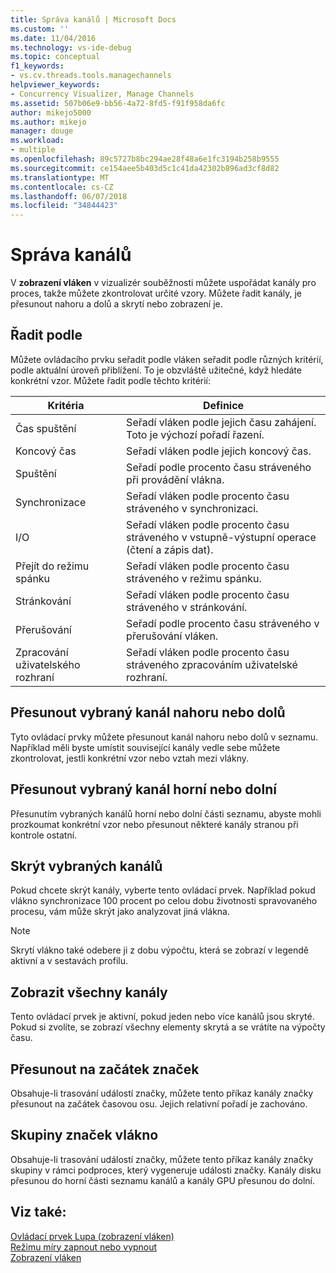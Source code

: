 ```yaml
---
title: Správa kanálů | Microsoft Docs
ms.custom: ''
ms.date: 11/04/2016
ms.technology: vs-ide-debug
ms.topic: conceptual
f1_keywords:
- vs.cv.threads.tools.managechannels
helpviewer_keywords:
- Concurrency Visualizer, Manage Channels
ms.assetid: 507b06e9-bb56-4a72-8fd5-f91f958da6fc
author: mikejo5000
ms.author: mikejo
manager: douge
ms.workload:
- multiple
ms.openlocfilehash: 89c5727b8bc294ae28f48a6e1fc3194b258b9555
ms.sourcegitcommit: ce154aee5b403d5c1c41da42302b896ad3cf8d82
ms.translationtype: MT
ms.contentlocale: cs-CZ
ms.lasthandoff: 06/07/2018
ms.locfileid: "34844423"
---
```

# <a name="manage-channels"></a>Správa kanálů
V **zobrazení vláken** v vizualizér souběžnosti můžete uspořádat kanály pro proces, takže můžete zkontrolovat určité vzory. Můžete řadit kanály, je přesunout nahoru a dolů a skrytí nebo zobrazení je.  
  
## <a name="sort-by"></a>Řadit podle  
 Můžete ovládacího prvku seřadit podle vláken seřadit podle různých kritérií, podle aktuální úroveň přiblížení. To je obzvláště užitečné, když hledáte konkrétní vzor. Můžete řadit podle těchto kritérií:  
  
|Kritéria|Definice|  
|--------------|----------------|  
|Čas spuštění|Seřadí vláken podle jejich času zahájení. Toto je výchozí pořadí řazení.|  
|Koncový čas|Seřadí vláken podle jejich koncový čas.|  
|Spuštění|Seřadí podle procento času stráveného při provádění vlákna.|  
|Synchronizace|Seřadí vláken podle procento času stráveného v synchronizaci.|  
|I/O|Seřadí vláken podle procento času stráveného v vstupně-výstupní operace (čtení a zápis dat).|  
|Přejít do režimu spánku|Seřadí vláken podle procento času stráveného v režimu spánku.|  
|Stránkování|Seřadí vláken podle procento času stráveného v stránkování.|  
|Přerušování|Seřadí podle procento času stráveného v přerušování vláken.|  
|Zpracování uživatelského rozhraní|Seřadí vláken podle procento času stráveného zpracováním uživatelské rozhraní.|  
  
## <a name="move-selected-channel-up-or-down"></a>Přesunout vybraný kanál nahoru nebo dolů  
 Tyto ovládací prvky můžete přesunout kanál nahoru nebo dolů v seznamu. Například měli byste umístit související kanály vedle sebe můžete zkontrolovat, jestli konkrétní vzor nebo vztah mezi vlákny.  
  
## <a name="move-selected-channel-to-top-or-bottom"></a>Přesunout vybraný kanál horní nebo dolní  
 Přesunutím vybraných kanálů horní nebo dolní části seznamu, abyste mohli prozkoumat konkrétní vzor nebo přesunout některé kanály stranou při kontrole ostatní.  
  
## <a name="hide-selected-channels"></a>Skrýt vybraných kanálů  
 Pokud chcete skrýt kanály, vyberte tento ovládací prvek. Například pokud vlákno synchronizace 100 procent po celou dobu životnosti spravovaného procesu, vám může skrýt jako analyzovat jiná vlákna.  
  
> [!NOTE]
>  Skrytí vlákno také odebere ji z dobu výpočtu, která se zobrazí v legendě aktivní a v sestavách profilu.  
  
## <a name="show-all-channels"></a>Zobrazit všechny kanály  
 Tento ovládací prvek je aktivní, pokud jeden nebo více kanálů jsou skryté. Pokud si zvolíte, se zobrazí všechny elementy skrytá a se vrátíte na výpočty času.  
  
## <a name="move-markers-to-top"></a>Přesunout na začátek značek  
 Obsahuje-li trasování událostí značky, můžete tento příkaz kanály značky přesunout na začátek časovou osu. Jejich relativní pořadí je zachováno.  
  
## <a name="group-markers-by-thread"></a>Skupiny značek vlákno  
 Obsahuje-li trasování událostí značky, můžete tento příkaz kanály značky skupiny v rámci podproces, který vygeneruje události značky.  Kanály disku přesunou do horní části seznamu kanálů a kanály GPU přesunou do dolní.  
  
## <a name="see-also"></a>Viz také:  
 [Ovládací prvek Lupa (zobrazení vláken)](../profiling/zoom-control-threads-view.md)   
 [Režimu míry zapnout nebo vypnout](../profiling/measure-mode-on-off.md)   
 [Zobrazení vláken](../profiling/threads-view-parallel-performance.md)